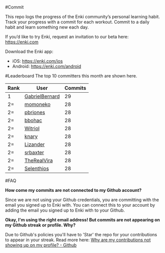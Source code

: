 #Commit

This repo logs the progress of the Enki community’s personal learning habit. Track your progress with a commit for each workout. Commit to a daily habit and learn something new each day.

If you’d like to try Enki, request an invitation to our beta here: https://enki.com

Download the Enki app: 
 - iOS: https://enki.com/ios
 - Android: https://enki.com/android

#Leaderboard
The top 10 committers this month are shown here.

| Rank | User | Commits |
|------|------|---------|
|1|[GabrielBernard](https://github.com/GabrielBernard)|29|
|2=|[momoneko](https://github.com/momoneko)|28|
|2=|[pbriones](https://github.com/pbriones)|28|
|2=|[bbohac](https://github.com/bbohac)|28|
|2=|[Witriol](https://github.com/Witriol)|28|
|2=|[knary](https://github.com/knary)|28|
|2=|[Lizander](https://github.com/Lizander)|28|
|2=|[srbaxter](https://github.com/srbaxter)|28|
|2=|[TheRealVira](https://github.com/TheRealVira)|28|
|2=|[Selenthios](https://github.com/Selenthios)|28|

#FAQ

**How come my commits are not connected to my Github account?**

Since we are not using your Github credentials, you are committing with the email you signed up to Enki with. You can connect this to your account by adding the email you signed up to Enki with to your Github.

**Okay, I'm using the right email address! But commits are not appearing on my Github streak or profile. Why?**

Due to Github's policies you'll have to 'Star' the repo for your contributions to appear in your streak. Read more here: [Why are my contributions not showing up on my profile? - Github](https://help.github.com/articles/why-are-my-contributions-not-showing-up-on-my-profile/)
